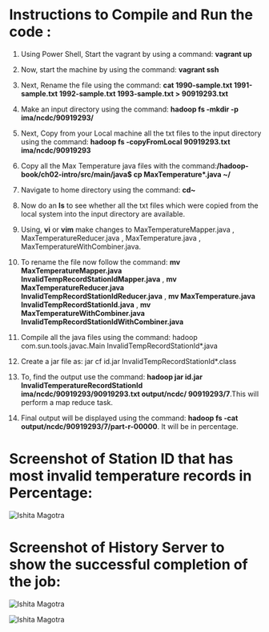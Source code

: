 # Instructions to Compile and Run the code :

1. Using Power Shell, Start the vagrant by using a command: **vagrant up**
2. Now, start the machine by using the command: **vagrant ssh**
3. Next, Rename the file using the command: **cat 1990-sample.txt 1991-sample.txt 1992-sample.txt 1993-sample.txt > 90919293.txt**
4. Make an input directory using the command: **hadoop fs -mkdir -p ima/ncdc/90919293/**
5. Next, Copy from your Local machine all the txt files to the input directory using the command: **hadoop fs -copyFromLocal 90919293.txt ima/ncdc/90919293**
6. Copy all the Max Temperature java files with the command:**/hadoop-book/ch02-intro/src/main/java$ cp MaxTemperature*.java ~/**
7. Navigate to home directory using the command: **cd~**
8. Now do an **ls** to see whether all the txt files which were copied from the local system into the input directory are available. 
9. Using, **vi** or **vim** make changes to MaxTemperatureMapper.java , MaxTemperatureReducer.java , MaxTemperature.java , MaxTemperatureWithCombiner.java.
10. To rename the file now follow the command: **mv MaxTemperatureMapper.java InvalidTempRecordStationIdMapper.java** ,
                                               **mv MaxTemperatureReducer.java InvalidTempRecordStationIdReducer.java** ,
                                               **mv MaxTemperature.java InvalidTempRecordStationId.java** ,
                                               **mv MaxTemperatureWithCombiner.java InvalidTempRecordStationIdWithCombiner.java**
                                               
                                               
11. Compile all the java files using the command: hadoop com.sun.tools.javac.Main InvalidTempRecordStationId*.java
12. Create a jar file as: jar cf id.jar InvalidTempRecordStationId*.class
13. To, find the output use the command: **hadoop jar id.jar InvalidTemperatureRecordStationId ima/ncdc/90919293/90919293.txt output/ncdc/
90919293/7**.This will perform a map reduce task. 
14. Final output will be displayed using the command: **hadoop fs -cat output/ncdc/90919293/7/part-r-00000**. It will be in percentage.
                                                     
 
# Screenshot of Station ID that has most invalid temperature records in Percentage: 
![Ishita Magotra](https://github.com/illinoistech-itm/imagotra/blob/master/ITMD-521/Week-05/item-three/OUTPUTPercent.JPG)

# Screenshot of History Server to show the successful completion of the job:
![Ishita Magotra](https://github.com/illinoistech-itm/imagotra/blob/master/ITMD-521/Week-05/item-three/JOBhis.JPG)

![Ishita Magotra](https://github.com/illinoistech-itm/imagotra/blob/master/ITMD-521/Week-05/item-three/Jobhis1.JPG)

